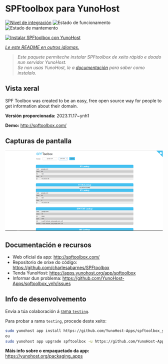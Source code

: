 <!--
NOTA: Este README foi creado automáticamente por <https://github.com/YunoHost/apps/tree/master/tools/readme_generator>
NON debe editarse manualmente.
-->

# SPFtoolbox para YunoHost

[![Nivel de integración](https://dash.yunohost.org/integration/spftoolbox.svg)](https://dash.yunohost.org/appci/app/spftoolbox) ![Estado de funcionamento](https://ci-apps.yunohost.org/ci/badges/spftoolbox.status.svg) ![Estado de mantemento](https://ci-apps.yunohost.org/ci/badges/spftoolbox.maintain.svg)

[![Instalar SPFtoolbox con YunoHost](https://install-app.yunohost.org/install-with-yunohost.svg)](https://install-app.yunohost.org/?app=spftoolbox)

*[Le este README en outros idiomas.](./ALL_README.md)*

> *Este paquete permíteche instalar SPFtoolbox de xeito rápido e doado nun servidor YunoHost.*  
> *Se non usas YunoHost, le a [documentación](https://yunohost.org/install) para saber como instalalo.*

## Vista xeral

SPF Toolbox was created to be an easy, free open source way for people to get information about their domain.


**Versión proporcionada:** 2023.11.17~ynh1

**Demo:** <http://spftoolbox.com/>

## Capturas de pantalla

![Captura de pantalla de SPFtoolbox](./doc/screenshots/687474703a2f2f692e696d6775722e636f6d2f4143785a5074512e706e67.png)

## Documentación e recursos

- Web oficial da app: <http://spftoolbox.com/>
- Repositorio de orixe do código: <https://github.com/charlesabarnes/SPFtoolbox>
- Tenda YunoHost: <https://apps.yunohost.org/app/spftoolbox>
- Informar dun problema: <https://github.com/YunoHost-Apps/spftoolbox_ynh/issues>

## Info de desenvolvemento

Envía a túa colaboración á [rama `testing`](https://github.com/YunoHost-Apps/spftoolbox_ynh/tree/testing).

Para probar a rama `testing`, procede deste xeito:

```bash
sudo yunohost app install https://github.com/YunoHost-Apps/spftoolbox_ynh/tree/testing --debug
ou
sudo yunohost app upgrade spftoolbox -u https://github.com/YunoHost-Apps/spftoolbox_ynh/tree/testing --debug
```

**Máis info sobre o empaquetado da app:** <https://yunohost.org/packaging_apps>
